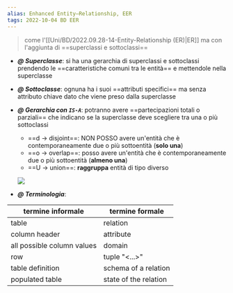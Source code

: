 ```yaml
---
alias: Enhanced Entity–Relationship, EER
tags: 2022-10-04 BD EER
---
```


> come l'[[Uni/BD/2022.09.28-14-Entity-Relationship (ER)|ER]] ma con l'aggiunta di ==superclassi e sottoclassi==

- ***@ Superclasse***: si ha una gerarchia di superclassi e sottoclassi prendendo le ==caratteristiche comuni tra le entità== e mettendole nella superclasse

- ***@ Sottoclasse***: ognuna ha i suoi ==attributi specifici== ma senza attributo chiave dato che viene preso dalla superclasse

- ***@ Gerarchia con `IS-A`***: potranno avere ==partecipazioni totali o parziali== che indicano se la superclasse deve scegliere tra una o più sottoclassi
	- ==d $\to$ disjoint==: NON POSSO avere un'entità che è contemporaneamente due o più sottoentità (**solo una**)
	- ==o $\to$ overlap==: posso avere un'entità che è contemporaneamente due o più sottoentità (**almeno una**)
	- ==U $\to$ union==: **raggruppa** entità di tipo diverso

	![](Uni/BD/img/gerardisg.jpeg)

- ***@ Terminologia***:

| termine informale | termine formale |
|---|---|
| table | relation |
| column header | attribute |
| all possible column values | domain |
| row | tuple "<...>" |
| table definition | schema of a relation |
| populated table | state of the relation |